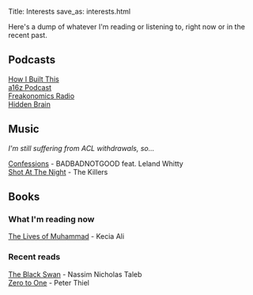 Title: Interests
save_as: interests.html

Here's a dump of whatever I'm reading or listening to, right now or in the recent past.

Podcasts
--------
[How I Built This](http://www.npr.org/podcasts/510313/how-i-built-this)</br>
[a16z Podcast](https://a16z.com/podcasts/)</br>
[Freakonomics Radio](http://freakonomics.com/archive/)</br>
[Hidden Brain](http://www.npr.org/podcasts/510308/hidden-brain)</br>

Music
-----
*I'm still suffering from ACL withdrawals, so...*</br>

[Confessions](https://www.youtube.com/watch?v=237Nq3O4XXE) - BADBADNOTGOOD feat. Leland Whitty</br>
[Shot At The Night](https://www.youtube.com/watch?v=X4YK-DEkvcw) - The Killers</br>

<!--
### All-time favorite performances
<iframe width="560" height="315" src="https://www.youtube.com/embed/h5r9WLvgcb0" frameborder="0" allowfullscreen></iframe></br></br>
Anyone who knows me knows that I'm a huge John Mayer fan, and I think this performance (do watch the entire concert - Rock in Rio, 2013 - if possible) is him at his best: striking that perfect balance between technical proficiency and raw emotion. Pardon the all-too-audible crowd and on-screen lyrics, but the ending solo is worth the wait - so incredibly soulful.
-->

Books
-----
### What I'm reading now
[The Lives of Muhammad](https://www.amazon.com/Lives-Muhammad-Kecia-Ali/dp/0674659880/ref=sr_1_fkmr0_1?ie=UTF8&qid=1510031926&sr=8-1-fkmr0) - Kecia Ali</br>

### Recent reads
[The Black Swan](https://www.amazon.com/Black-Swan-Improbable-Robustness-Fragility/dp/081297381X/ref=sr_1_1?ie=UTF8&qid=1505714464&sr=8-1&keywords=the+black+swan) - Nassim Nicholas Taleb</br>
[Zero to One](https://www.amazon.com/Zero-One-Notes-Startups-Future/dp/0804139296/ref=sr_1_1?s=books&ie=UTF8&qid=1505714981&sr=1-1&keywords=zero+to+one) - Peter Thiel</br>


